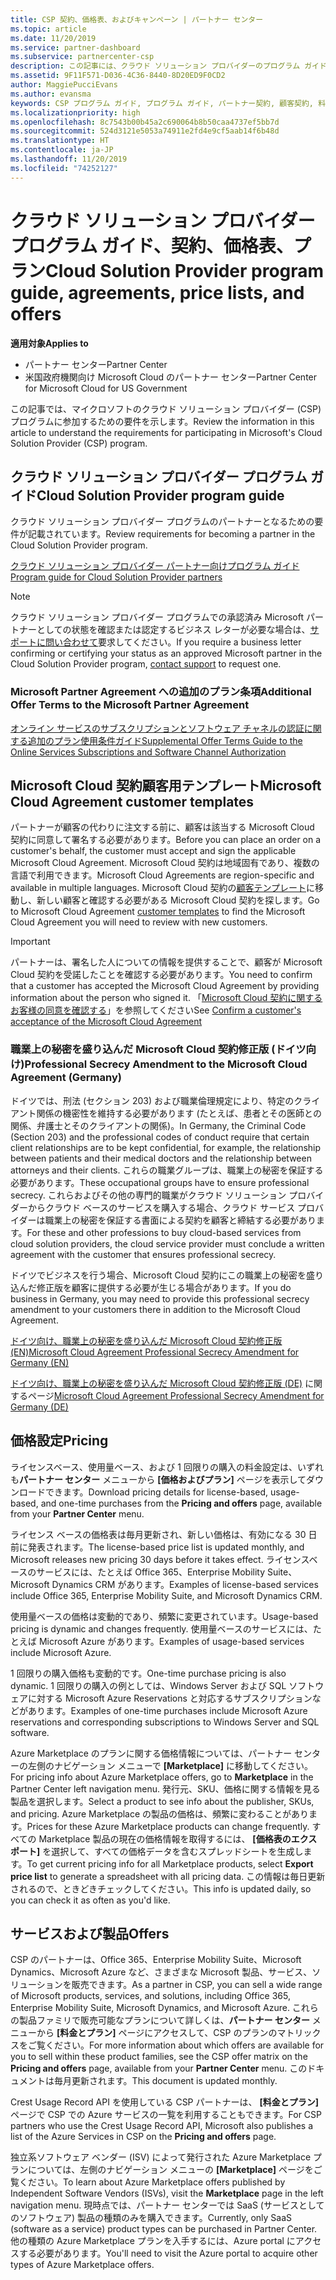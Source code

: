 ```yaml
---
title: CSP 契約、価格表、およびキャンペーン | パートナー センター
ms.topic: article
ms.date: 11/20/2019
ms.service: partner-dashboard
ms.subservice: partnercenter-csp
description: この記事には、クラウド ソリューション プロバイダーのプログラム ガイド、パートナー契約、顧客契約、料金表、提供できる製品へのリンクがあります。
ms.assetid: 9F11F571-D036-4C36-8440-8D20ED9F0CD2
author: MaggiePucciEvans
ms.author: evansma
keywords: CSP プログラム ガイド, プログラム ガイド, パートナー契約, 顧客契約, 料金表, キャンペーン
ms.localizationpriority: high
ms.openlocfilehash: 8c7543b00b45a2c690064b8b50caa4737ef5bb7d
ms.sourcegitcommit: 524d3121e5053a74911e2fd4e9cf5aab14f6b48d
ms.translationtype: HT
ms.contentlocale: ja-JP
ms.lasthandoff: 11/20/2019
ms.locfileid: "74252127"
---
```

# <a name="cloud-solution-provider-program-guide-agreements-price-lists-and-offers"></a><span data-ttu-id="7e249-104">クラウド ソリューション プロバイダー プログラム ガイド、契約、価格表、プラン</span><span class="sxs-lookup"><span data-stu-id="7e249-104">Cloud Solution Provider program guide, agreements, price lists, and offers</span></span>

<span data-ttu-id="7e249-105">**適用対象**</span><span class="sxs-lookup"><span data-stu-id="7e249-105">**Applies to**</span></span>

-  <span data-ttu-id="7e249-106">パートナー センター</span><span class="sxs-lookup"><span data-stu-id="7e249-106">Partner Center</span></span>
-  <span data-ttu-id="7e249-107">米国政府機関向け Microsoft Cloud のパートナー センター</span><span class="sxs-lookup"><span data-stu-id="7e249-107">Partner Center for Microsoft Cloud for US Government</span></span>


<span data-ttu-id="7e249-108">この記事では、マイクロソフトのクラウド ソリューション プロバイダー (CSP) プログラムに参加するための要件を示します。</span><span class="sxs-lookup"><span data-stu-id="7e249-108">Review the information in this article to understand the requirements for participating in Microsoft's Cloud Solution Provider (CSP) program.</span></span>

## <a name="cloud-solution-provider-program-guide"></a><span data-ttu-id="7e249-109">クラウド ソリューション プロバイダー プログラム ガイド</span><span class="sxs-lookup"><span data-stu-id="7e249-109">Cloud Solution Provider program guide</span></span>

<span data-ttu-id="7e249-110">クラウド ソリューション プロバイダー プログラムのパートナーとなるための要件が記載されています。</span><span class="sxs-lookup"><span data-stu-id="7e249-110">Review requirements for becoming a partner in the Cloud Solution Provider program.</span></span>

[<span data-ttu-id="7e249-111">クラウド ソリューション プロバイダー パートナー向けプログラム ガイド</span><span class="sxs-lookup"><span data-stu-id="7e249-111">Program guide for Cloud Solution Provider partners</span></span>](https://go.microsoft.com/fwlink/p/?LinkId=617100)

>[!Note]
><span data-ttu-id="7e249-112">クラウド ソリューション プロバイダー プログラムでの承認済み Microsoft パートナーとしての状態を確認または認定するビジネス レターが必要な場合は、[サポートに問い合わせて](https://partner.microsoft.com/pcv/servicerequests/create)要求してください。</span><span class="sxs-lookup"><span data-stu-id="7e249-112">If you require a business letter confirming or certifying your status as an approved Microsoft partner in the Cloud Solution Provider program, [contact support](https://partner.microsoft.com/pcv/servicerequests/create) to request one.</span></span>

### <a name="additional-offer-terms-to-the-microsoft-partner-agreement"></a><span data-ttu-id="7e249-113">Microsoft Partner Agreement への追加のプラン条項</span><span class="sxs-lookup"><span data-stu-id="7e249-113">Additional Offer Terms to the Microsoft Partner Agreement</span></span>

[<span data-ttu-id="7e249-114">オンライン サービスのサブスクリプションとソフトウェア チャネルの認証に関する追加のプラン使用条件ガイド</span><span class="sxs-lookup"><span data-stu-id="7e249-114">Supplemental Offer Terms Guide to the Online Services Subscriptions and Software Channel Authorization</span></span>](https://query.prod.cms.rt.microsoft.com/cms/api/am/binary/RE3NOo7)

## <a name="microsoft-cloud-agreement-customer-templates"></a><span data-ttu-id="7e249-115">Microsoft Cloud 契約顧客用テンプレート</span><span class="sxs-lookup"><span data-stu-id="7e249-115">Microsoft Cloud Agreement customer templates</span></span>

<span data-ttu-id="7e249-116">パートナーが顧客の代わりに注文する前に、顧客は該当する Microsoft Cloud 契約に同意して署名する必要があります。</span><span class="sxs-lookup"><span data-stu-id="7e249-116">Before you can place an order on a customer's behalf, the customer must accept and sign the applicable Microsoft Cloud Agreement.</span></span> <span data-ttu-id="7e249-117">Microsoft Cloud 契約は地域固有であり、複数の言語で利用できます。</span><span class="sxs-lookup"><span data-stu-id="7e249-117">Microsoft Cloud Agreements are region-specific and available in multiple languages.</span></span> <span data-ttu-id="7e249-118">Microsoft Cloud 契約の[顧客テンプレート](agreements.md)に移動し、新しい顧客と確認する必要がある Microsoft Cloud 契約を探します。</span><span class="sxs-lookup"><span data-stu-id="7e249-118">Go to Microsoft Cloud Agreement [customer templates](agreements.md) to find the Microsoft Cloud Agreement you will need to review with new customers.</span></span>

>[!IMPORTANT]
><span data-ttu-id="7e249-119">パートナーは、署名した人についての情報を提供することで、顧客が Microsoft Cloud 契約を受諾したことを確認する必要があります。</span><span class="sxs-lookup"><span data-stu-id="7e249-119">You need to confirm that a customer has accepted the Microsoft Cloud Agreement by providing information about the person who signed it.</span></span> <span data-ttu-id="7e249-120">「[Microsoft Cloud 契約に関するお客様の同意を確認する](confirm-consent.md)」を参照してください</span><span class="sxs-lookup"><span data-stu-id="7e249-120">See [Confirm a customer's acceptance of the Microsoft Cloud Agreement](confirm-consent.md)</span></span> 

### <a name="professional-secrecy-amendment-to-the-microsoft-cloud-agreement-germany"></a><span data-ttu-id="7e249-121">職業上の秘密を盛り込んだ Microsoft Cloud 契約修正版 (ドイツ向け)</span><span class="sxs-lookup"><span data-stu-id="7e249-121">Professional Secrecy Amendment to the Microsoft Cloud Agreement (Germany)</span></span>

<span data-ttu-id="7e249-122">ドイツでは、刑法 (セクション 203) および職業倫理規定により、特定のクライアント関係の機密性を維持する必要があります (たとえば、患者とその医師との関係、弁護士とそのクライアントの関係)。</span><span class="sxs-lookup"><span data-stu-id="7e249-122">In Germany, the Criminal Code (Section 203) and the professional codes of conduct require that certain client relationships are to be kept confidential, for example, the relationship between patients and their medical doctors and the relationship between attorneys and their clients.</span></span> <span data-ttu-id="7e249-123">これらの職業グループは、職業上の秘密を保証する必要があります。</span><span class="sxs-lookup"><span data-stu-id="7e249-123">These occupational groups have to ensure professional secrecy.</span></span> <span data-ttu-id="7e249-124">これらおよびその他の専門的職業がクラウド ソリューション プロバイダーからクラウド ベースのサービスを購入する場合、クラウド サービス プロバイダーは職業上の秘密を保証する書面による契約を顧客と締結する必要があります。</span><span class="sxs-lookup"><span data-stu-id="7e249-124">For these and other professions to buy cloud-based services from cloud solution providers, the cloud service provider must conclude a written agreement with the customer that ensures professional secrecy.</span></span>

<span data-ttu-id="7e249-125">ドイツでビジネスを行う場合、Microsoft Cloud 契約にこの職業上の秘密を盛り込んだ修正版を顧客に提供する必要が生じる場合があります。</span><span class="sxs-lookup"><span data-stu-id="7e249-125">If you do business in Germany, you may need to provide this professional secrecy amendment to your customers there in addition to the Microsoft Cloud Agreement.</span></span>

[<span data-ttu-id="7e249-126">ドイツ向け、職業上の秘密を盛り込んだ Microsoft Cloud 契約修正版 (EN)</span><span class="sxs-lookup"><span data-stu-id="7e249-126">Microsoft Cloud Agreement Professional Secrecy Amendment for Germany (EN)</span></span>](https://go.microsoft.com/fwlink/?linkid=2030827&clcid=0x409)

<span data-ttu-id="7e249-127">[ドイツ向け、職業上の秘密を盛り込んだ Microsoft Cloud 契約修正版 (DE)](https://go.microsoft.com/fwlink/?linkid=2030827&clcid=0x407) に関するページ</span><span class="sxs-lookup"><span data-stu-id="7e249-127">[Microsoft Cloud Agreement Professional Secrecy Amendment for Germany (DE)](https://go.microsoft.com/fwlink/?linkid=2030827&clcid=0x407)</span></span>

## <a name="pricing"></a><span data-ttu-id="7e249-128">価格設定</span><span class="sxs-lookup"><span data-stu-id="7e249-128">Pricing</span></span>

<span data-ttu-id="7e249-129">ライセンスベース、使用量ベース、および 1 回限りの購入の料金設定は、いずれも**パートナー センター** メニューから **[価格およびプラン]** ページを表示してダウンロードできます。</span><span class="sxs-lookup"><span data-stu-id="7e249-129">Download pricing details for license-based, usage-based, and one-time purchases from the **Pricing and offers** page, available from your **Partner Center** menu.</span></span>

<span data-ttu-id="7e249-130">ライセンス ベースの価格表は毎月更新され、新しい価格は、有効になる 30 日前に発表されます。</span><span class="sxs-lookup"><span data-stu-id="7e249-130">The license-based price list is updated monthly, and Microsoft releases new pricing 30 days before it takes effect.</span></span> <span data-ttu-id="7e249-131">ライセンスベースのサービスには、たとえば Office 365、Enterprise Mobility Suite、Microsoft Dynamics CRM があります。</span><span class="sxs-lookup"><span data-stu-id="7e249-131">Examples of license-based services include Office 365, Enterprise Mobility Suite, and Microsoft Dynamics CRM.</span></span> 

<span data-ttu-id="7e249-132">使用量ベースの価格は変動的であり、頻繁に変更されています。</span><span class="sxs-lookup"><span data-stu-id="7e249-132">Usage-based pricing is dynamic and changes frequently.</span></span> <span data-ttu-id="7e249-133">使用量ベースのサービスには、たとえば Microsoft Azure があります。</span><span class="sxs-lookup"><span data-stu-id="7e249-133">Examples of usage-based services include Microsoft Azure.</span></span>

<span data-ttu-id="7e249-134">1 回限りの購入価格も変動的です。</span><span class="sxs-lookup"><span data-stu-id="7e249-134">One-time purchase pricing is also dynamic.</span></span> <span data-ttu-id="7e249-135">1 回限りの購入の例としては、Windows Server および SQL ソフトウェアに対する Microsoft Azure Reservations と対応するサブスクリプションなどがあります。</span><span class="sxs-lookup"><span data-stu-id="7e249-135">Examples of one-time purchases include Microsoft Azure reservations and corresponding subscriptions to Windows Server and SQL software.</span></span>

<span data-ttu-id="7e249-136">Azure Marketplace のプランに関する価格情報については、パートナー センターの左側のナビゲーション メニューで **[Marketplace]** に移動してください。</span><span class="sxs-lookup"><span data-stu-id="7e249-136">For pricing info about Azure Marketplace offers, go to **Marketplace** in the Partner Center left navigation menu.</span></span> <span data-ttu-id="7e249-137">発行元、SKU、価格に関する情報を見る製品を選択します。</span><span class="sxs-lookup"><span data-stu-id="7e249-137">Select a product to see info about the publisher, SKUs, and pricing.</span></span> <span data-ttu-id="7e249-138">Azure Marketplace の製品の価格は、頻繁に変わることがあります。</span><span class="sxs-lookup"><span data-stu-id="7e249-138">Prices for these Azure Marketplace products can change frequently.</span></span> <span data-ttu-id="7e249-139">すべての Marketplace 製品の現在の価格情報を取得するには、 **[価格表のエクスポート]** を選択して、すべての価格データを含むスプレッドシートを生成します。</span><span class="sxs-lookup"><span data-stu-id="7e249-139">To get current pricing info for all Marketplace products, select **Export price list** to generate a spreadsheet with all pricing data.</span></span> <span data-ttu-id="7e249-140">この情報は毎日更新されるので、ときどきチェックしてください。</span><span class="sxs-lookup"><span data-stu-id="7e249-140">This info is updated daily, so you can check it as often as you'd like.</span></span>

## <a name="offers"></a><span data-ttu-id="7e249-141">サービスおよび製品</span><span class="sxs-lookup"><span data-stu-id="7e249-141">Offers</span></span>

<span data-ttu-id="7e249-142">CSP のパートナーは、Office 365、Enterprise Mobility Suite、Microsoft Dynamics、Microsoft Azure など、さまざまな Microsoft 製品、サービス、ソリューションを販売できます。</span><span class="sxs-lookup"><span data-stu-id="7e249-142">As a partner in CSP, you can sell a wide range of Microsoft products, services, and solutions, including Office 365, Enterprise Mobility Suite, Microsoft Dynamics, and Microsoft Azure.</span></span> <span data-ttu-id="7e249-143">これらの製品ファミリで販売可能なプランについて詳しくは、**パートナー センター** メニューから **[料金とプラン]** ページにアクセスして、CSP のプランのマトリックスをご覧ください。</span><span class="sxs-lookup"><span data-stu-id="7e249-143">For more information about which offers are available for you to sell within these product families, see the CSP offer matrix on the **Pricing and offers** page, available from your **Partner Center** menu.</span></span> <span data-ttu-id="7e249-144">このドキュメントは毎月更新されます。</span><span class="sxs-lookup"><span data-stu-id="7e249-144">This document is updated monthly.</span></span>

<span data-ttu-id="7e249-145">Crest Usage Record API を使用している CSP パートナーは、 **[料金とプラン]** ページで CSP での Azure サービスの一覧を利用することもできます。</span><span class="sxs-lookup"><span data-stu-id="7e249-145">For CSP partners who use the Crest Usage Record API, Microsoft also publishes a list of the Azure Services in CSP on the **Pricing and offers** page.</span></span>

<span data-ttu-id="7e249-146">独立系ソフトウェア ベンダー (ISV) によって発行された Azure Marketplace プランについては、左側のナビゲーション メニューの **[Marketplace]** ページをご覧ください。</span><span class="sxs-lookup"><span data-stu-id="7e249-146">To learn about Azure Marketplace offers published by Independent Software Vendors  (ISVs), visit the **Marketplace** page in the left navigation menu.</span></span> <span data-ttu-id="7e249-147">現時点では、パートナー センターでは SaaS (サービスとしてのソフトウェア) 製品の種類のみを購入できます。</span><span class="sxs-lookup"><span data-stu-id="7e249-147">Currently, only SaaS (software as a service) product types can be purchased in Partner Center.</span></span> <span data-ttu-id="7e249-148">他の種類の Azure Marketplace プランを入手するには、Azure portal にアクセスする必要があります。</span><span class="sxs-lookup"><span data-stu-id="7e249-148">You'll need to visit the Azure portal to acquire other types of Azure Marketplace offers.</span></span>
